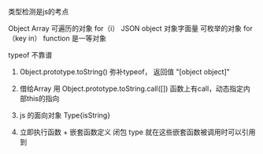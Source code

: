 类型检测是js的考点

<!-- new Array() [] -->
Object 
Array 可遍历的对象 for（i）
JSON object 对象字面量 可枚举的对象  for（key in）
function 是一等对象  

typeof 不靠谱


1. Object.prototype.toString()
    弥补typeof，
    返回值 "[object object]"
2. 借给Array 用 
    Object.prototype.toString.call([])
    函数上有call，动态指定内部this的指向

3. js 的面向对象
    Type{isString}

4. 立即执行函数 + 嵌套函数定义 闭包
    type 就在这些嵌套函数被调用时可以引用到